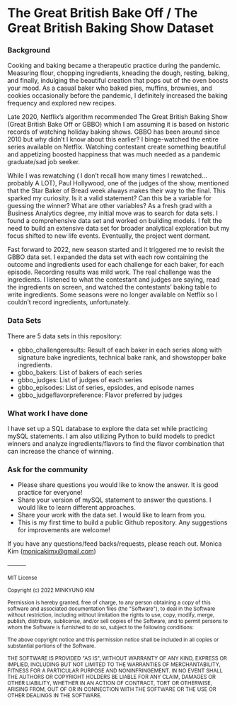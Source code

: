 # The Great British Bake Off / The Great British Baking Show Dataset

### Background
Cooking and baking became a therapeutic practice during the pandemic.
Measuring flour, chopping ingredients, kneading the dough, resting, baking, and finally, indulging the beautiful creation that pops out of the oven boosts your mood. As a casual baker who baked pies, muffins, brownies, and cookies occasionally before the pandemic, I definitely increased the baking frequency and explored new recipes.

Late 2020, Netflix’s algorithm recommended The Great British Baking Show (Great British Bake Off or GBBO) which I am assuming it is based on historic records of watching holiday baking shows. GBBO has been around since 2010 but why didn’t I know about this earlier? I binge-watched the entire series available on Netflix. Watching contestant create something beautiful and appetizing boosted happiness that was much needed as a pandemic graduate/sad job seeker.

While I was rewatching ( I don’t recall how many times I rewatched… probably A LOT), Paul Hollywood, one of the judges of the show, mentioned that the Star Baker of Bread week always makes their way to the final. This sparked my curiosity. Is it a valid statement? Can this be a variable for guessing the winner? What are other variables? As a fresh grad with a Business Analytics degree, my initial move was to search for data sets. I found a comprehensive data set and worked on building models. I felt the need to build an extensive data set for broader analytical exploration but my focus shifted to new life events. Eventually, the project went dormant. 

Fast forward to 2022, new season started and it triggered me to revisit the GBBO data set. I expanded the data set with each row containing the outcome and ingredients used for each challenge for each baker, for each episode. Recording results was mild work. The real challenge was the ingredients. I listened to what the contestant and judges are saying, read the ingredients on screen, and watched the contestants’ baking table to write ingredients. Some seasons were no longer available on Netflix so I couldn’t record ingredients, unfortunately. 


### Data Sets
There are 5 data sets in this repository:

- gbbo_challengeresults: Result of each baker in each series along with signature bake ingredients, technical bake rank, and showstopper bake ingredients.
- gbbo_bakers: List of bakers of each series
- gbbo_judges: List of judges of each series
- gbbo_episodes: List of series, epsiodes, and episode names
- gbbo_judgeflavorpreference: Flavor preferred by judges 


### What work I have done
I have set up a SQL database to explore the data set while practicing mySQL statements. I am also utilizing Python to build models to predict winners and analyze ingredients/flavors to find the flavor combination that can increase the chance of winning.


### Ask for the community
- Please share questions you would like to know the answer. It is good practice for everyone!
- Share your version of mySQL statement to answer the questions. I would like to learn different approaches.
- Share your work with the data set. I would like to learn from you.
- This is my first time to build a public Github repository. Any suggestions for improvements are welcome!

If you have any questions/feed backs/requests, please reach out.
Monica Kim (monicakimx@gmail.com)

———

<sub> MIT License

<sub>Copyright (c) 2022 MINKYUNG KIM

<sub>Permission is hereby granted, free of charge, to any person obtaining a copy
of this software and associated documentation files (the "Software"), to deal
in the Software without restriction, including without limitation the rights
to use, copy, modify, merge, publish, distribute, sublicense, and/or sell
copies of the Software, and to permit persons to whom the Software is
furnished to do so, subject to the following conditions:

<sub>The above copyright notice and this permission notice shall be included in all
copies or substantial portions of the Software.

<sub>THE SOFTWARE IS PROVIDED "AS IS", WITHOUT WARRANTY OF ANY KIND, EXPRESS OR
IMPLIED, INCLUDING BUT NOT LIMITED TO THE WARRANTIES OF MERCHANTABILITY,
FITNESS FOR A PARTICULAR PURPOSE AND NONINFRINGEMENT. IN NO EVENT SHALL THE
AUTHORS OR COPYRIGHT HOLDERS BE LIABLE FOR ANY CLAIM, DAMAGES OR OTHER
LIABILITY, WHETHER IN AN ACTION OF CONTRACT, TORT OR OTHERWISE, ARISING FROM,
OUT OF OR IN CONNECTION WITH THE SOFTWARE OR THE USE OR OTHER DEALINGS IN THE
SOFTWARE.
</sub>
